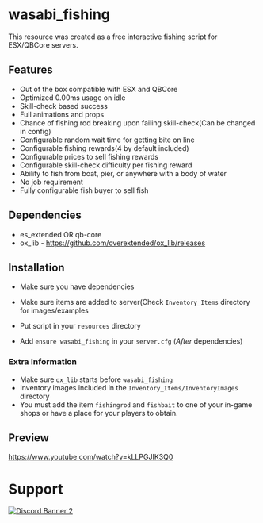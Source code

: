 # wasabi_fishing

This resource was created as a free interactive fishing script for ESX/QBCore servers.

## Features
- Out of the box compatible with ESX and QBCore
- Optimized 0.00ms usage on idle
- Skill-check based success
- Full animations and props
- Chance of fishing rod breaking upon failing skill-check(Can be changed in config)
- Configurable random wait time for getting bite on line
- Configurable fishing rewards(4 by default included)
- Configurable prices to sell fishing rewards
- Configurable skill-check difficulty per fishing reward
- Ability to fish from boat, pier, or anywhere with a body of water
- No job requirement
- Fully configurable fish buyer to sell fish

## Dependencies
- es_extended OR qb-core
- ox_lib - https://github.com/overextended/ox_lib/releases


## Installation

- Make sure you have dependencies

- Make sure items are added to server(Check `Inventory_Items` directory for images/examples

- Put script in your `resources` directory

- Add `ensure wasabi_fishing` in your `server.cfg` (*After* dependencies)

### Extra Information
- Make sure `ox_lib` starts before `wasabi_fishing`
- Inventory images included in the `Inventory_Items/InventoryImages` directory
- You must add the item `fishingrod` and `fishbait` to one of your in-game shops or have a place for your players to obtain.

## Preview
https://www.youtube.com/watch?v=kLLPGJIK3Q0


# Support
<a href='https://discord.gg/79zjvy4JMs'>![Discord Banner 2](https://discordapp.com/api/guilds/1025493337031049358/widget.png?style=banner2)</a>
